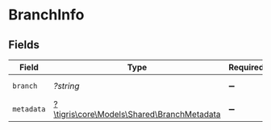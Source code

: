 # BranchInfo


## Fields

| Field                                                                               | Type                                                                                | Required                                                                            | Description                                                                         |
| ----------------------------------------------------------------------------------- | ----------------------------------------------------------------------------------- | ----------------------------------------------------------------------------------- | ----------------------------------------------------------------------------------- |
| `branch`                                                                            | *?string*                                                                           | :heavy_minus_sign:                                                                  | Branch name                                                                         |
| `metadata`                                                                          | [?\tigris\core\Models\Shared\BranchMetadata](../../models/shared/BranchMetadata.md) | :heavy_minus_sign:                                                                  | N/A                                                                                 |